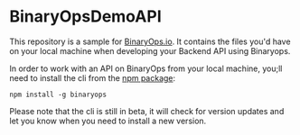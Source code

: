 # BinaryOpsDemoAPI
This repository is a sample for [BinaryOps.io](https://binaryops.io). It contains the files
you'd have on your local machine when developing your Backend API using Binaryops.

In order to work with an API on BinaryOps from your local machine, you;ll need to install the cli from the [npm package](https://www.npmjs.com/package/binaryops):

`npm install -g binaryops`

Please note that the cli is still in beta, it will check for version updates and let you know when you need to install a new version.
